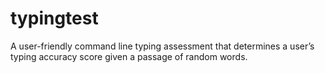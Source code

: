 # typingtest
A user-friendly command line typing assessment that determines a user’s typing accuracy score given a passage of random words.
